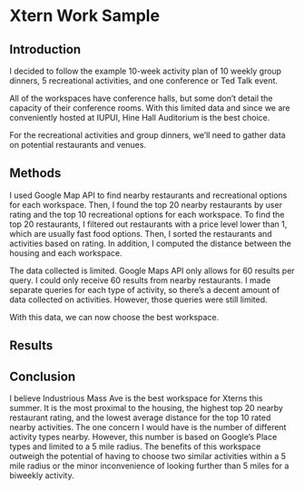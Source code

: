 # Xtern Work Sample

## Introduction

I decided to follow the example 10-week activity plan of 10 weekly group dinners, 5 recreational activities, and one conference or Ted Talk event.

All of the workspaces have conference halls, but some don’t detail the capacity of their conference rooms. With this limited data and since we are conveniently hosted at IUPUI, Hine Hall Auditorium is the best choice.

For the recreational activities and group dinners, we’ll need to gather data on potential restaurants and venues.

## Methods

I used Google Map API to find nearby restaurants and recreational options for each workspace. Then, I found the top 20 nearby restaurants by user rating and the top 10 recreational options for each workspace. To find the top 20 restaurants, I filtered out restaurants with a price level lower than 1, which are usually fast food options. Then, I sorted the restaurants and activities based on rating. In addition, I computed the distance between the housing and each workspace.

The data collected is limited. Google Maps API only allows for 60 results per query. I could only receive 60 results from nearby restaurants. I made separate queries for each type of activity, so there’s a decent amount of data collected on activities. However, those queries were still limited.

With this data, we can now choose the best workspace.

## Results


## Conclusion

I believe Industrious Mass Ave is the best workspace for Xterns this summer. 
It is the most proximal to the housing, the highest top 20 nearby restaurant rating, and the lowest average distance for the top 10 rated nearby activities. 
The one concern I would have is the number of different activity types nearby. However, this number is based on Google’s Place types and limited to a 5 mile radius.
The benefits of this workspace outweigh the potential of having to choose two similar activities within a 5 mile radius or the minor inconvenience of looking further than 5 miles for a biweekly activity. 

